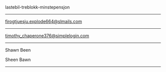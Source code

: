lastebil-treblokk-minstepensjon


---
firogtjuesju.explode664@slmails.com


---


timothy_chaperone376@simplelogin.com


---


Shawn Been

Sheen Bawn

---
